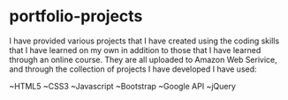 # portfolio-projects
I have provided various projects that I have created using the coding skills that I have learned on my own in addition to those that I have learned through an online course. They are all uploaded to Amazon Web Serivice, and through the collection of projects I have developed I have used:

~HTML5
~CSS3
~Javascript
~Bootstrap
~Google API
~jQuery
